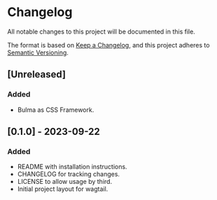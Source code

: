 # Changelog

All notable changes to this project will be documented in this file.

The format is based on 
[Keep a Changelog](https://keepachangelog.com/en/1.0.0/), and this project 
adheres to [Semantic Versioning](https://semver.org/spec/v2.0.0.html).

## [Unreleased]

### Added

- Bulma as CSS Framework.

## [0.1.0] - 2023-09-22

### Added

- README with installation instructions.
- CHANGELOG for tracking changes.
- LICENSE to allow usage by third.
- Initial project layout for wagtail.

